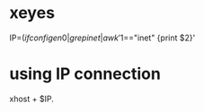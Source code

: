 # xeyes


IP=$(ifconfig en0 | grep inet | awk '$1=="inet" {print $2}'

# using IP connection
xhost + $IP.


